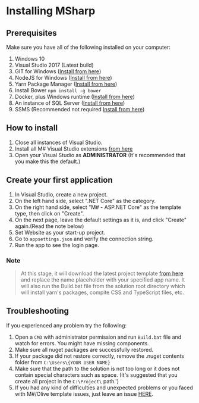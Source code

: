 # Installing MSharp

## Prerequisites

Make sure you have all of the following installed on your computer:

1. Windows 10
2. Visual Studio 2017 (Latest build)
3. GIT for Windows ([Install from here](http://gitforwindows.org/))
4. NodeJS for Windows ([Install from here](https://nodejs.org/en/download/))
5. Yarn Package Manager ([Install from here](https://yarnpkg.com/latest.msi))
6. Install Bower `npm install -g bower`
7. Docker, plus Windows runtime ([Install from here](https://docs.docker.com/toolbox/toolbox_install_windows/))
8. An instance of SQL Server ([Install from here](https://www.microsoft.com/en-us/sql-server/sql-server-downloads))
9. SSMS (Recommended not required [Install from here](https://docs.microsoft.com/en-us/sql/ssms/download-sql-server-management-studio-ssms?view=sql-server-2017))

## How to install

1. Close all instances of Visual Studio.
2. Install all M# Visual Studio extensions [from here](https://marketplace.visualstudio.com/search?term=msharp&target=VS&category=All%20categories&vsVersion=&sortBy=Relevance)
3. Open your Visual Studio as **ADMINISTRATOR** (It's recommended that you make this the default.)

## Create your first application

1. In Visual Studio, create a new project.
2. On the left hand side, select ".NET Core" as the category.
3. On the right hand side, select "M# - ASP.NET Core" as the template type, then click on "Create".
4. On the next page, leave the default settings as it is, and click "Create" again.(Read the note below)
5. Set Website as your start-up project.
6. Go to `appsettings.json` and verify the connection string.
7. Run the app to see the login page.

### Note

> At this stage, it will download the latest project template [from here](https://github.com/Geeksltd/Olive.MvcTemplate) and replace the name placeholder with your specified app name. It will also run the Build.bat file from the solution root directory which will install yarn's packages, compite CSS and TypeScript files, etc.

## Troubleshooting

If you experienced any problem try the following:

1. Open a `CMD` with administrator permission and run `Build.bat` file and watch for errors. You might have missing components.
2. Make sure all nuget packages are successfully restored.
3. If your package did not restore correctly, remove the .nuget contents folder from `C:\Users\{YOUR USER NAME}`
4. Make sure that the path to the solution is not too long or it does not contain special characters such as space. (It's suggested that you create all project in the `C:\Project\` path.')
5. If you had any kind of difficulties and unexpected problems or you faced with M#/Olive template issues, just leave an issue [HERE](https://github.com/Geeksltd/Olive.MvcTemplate/issues).
